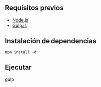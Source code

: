 ## Requisitos previos

* [Node.js](http://nodejs.org/)
* [Gulp.js](http://gulpjs.com/)

## Instalación de dependencias

```
npm install -d
```

## Ejecutar

gulp